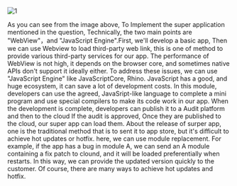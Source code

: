 ![1]('./../SuperApplicationArchitectureDesign.png')

As you can see from the image above, To Implement the super application mentioned in the question, Technically, the two main points are "WebView"，and "JavaScript Engine".First, we&apos;ll develop a basic app, Then we can use Webview to load third-party web link, this is one of method to provide various third-party services for our app.
The performance of WebView is not high, it depends on the browser core, and sometimes native APIs don&apos;t support it ideally either. To address these issues, we can use "JavaScript Engine" like JavaScriptCore, Rhino. JavaScript has a good, and huge ecosystem, it can save a lot of development costs.
In this module, developers can use the agreed, JavaSript-like language to complete a mini program and use special compilers to make its code work in our app.
When the development is complete, developers can publish it to a Audit platform and then to the cloud If the audit is approved, Once they are published to the cloud, our super app can load them.
About the release of surper app, one is the traditional method that is to sent it to app store, but it&apos;s difficult to achieve hot updates or hotfix. here, we can use module replacement. For example, if the app has a bug in module A, we can send an A module containing a fix patch to clound, and it will be loaded preferentially when restarts. In this way, we can provide the updated version quickly to the customer.  Of course, there are many ways to achieve hot updates and hotfix.
